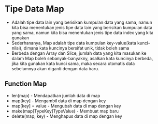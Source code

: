 # Tipe Data Map
- Adalah tipe data lain yang berisikan kumpulan data yang sama, namun kita bisa menentukan jenis tipe data lain yang berisikan kumpulan data yang sama, namun kita bisa menentukan jenis tipe data index yang kita gunakan
- Sederhananya, Map adalah tipe data kumpulan key-value(kata kunci-nilai), dimana kata kuncinya bersifat unik, tidak boleh sama
- Berbeda dengan Array dan Slice, jumlah data yang kita masukan ke dalam Map boleh sebanyak-banyakny, asalkan kata kuncinya berbeda, jika kita gunakan kata kunci sama, maka secara otomatis data sebelumnya akan diganti dengan data baru.

## Function Map
- len(map) - Mendapatkan jumlah data di map
- map[key] - Mengambil data di map dengan key
- map[key] = value - Mengubah data di map dengan key
- make(map[TypeKey]TypeValue) - Membuat map baru
- delete(map, key) - Menghapus data di map dengan key